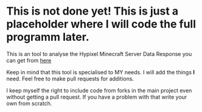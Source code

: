 # This is not done yet! This is just a placeholder where I will code the full programm later.

This is an tool to analyse the Hypixel Minecraft Server Data Response you can get from [here](https://hypixel.net/data-request/)

Keep in mind that this tool is specialised to MY needs. I will add the things **I** need. Feel free to make pull requests for additions.

I keep myself the right to include code from forks in the main project even without getting a pull request. If you have a problem with that write your own from scratch.